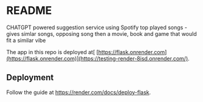 # README

CHATGPT powered suggestion service using Spotify top played songs - gives simlar songs, opposing song then a movie, book and game that would fit a similar vibe

The app in this repo is deployed at[ [https://flask.onrender.com](https://flask.onrender.com)](https://testing-render-8isd.onrender.com/).

## Deployment

Follow the guide at https://render.com/docs/deploy-flask.
